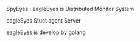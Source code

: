 SpyEyes :
   eagleEyes is Distributed Monitor System

eagleEyes Stuct
   agent
   Server


eagleEyes is develop by golang
